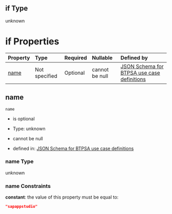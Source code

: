 ## if Type

unknown

# if Properties

| Property      | Type          | Required | Nullable       | Defined by                                                                                                                                                                                                        |
| :------------ | :------------ | :------- | :------------- | :---------------------------------------------------------------------------------------------------------------------------------------------------------------------------------------------------------------- |
| [name](#name) | Not specified | Optional | cannot be null | [JSON Schema for BTPSA use case definitions](btpsa-usecase-properties-services-items-allof-2-then-allof-47-if-properties-name.md "undefined#/properties/services/items/allOf/2/then/allOf/47/if/properties/name") |

## name



`name`

*   is optional

*   Type: unknown

*   cannot be null

*   defined in: [JSON Schema for BTPSA use case definitions](btpsa-usecase-properties-services-items-allof-2-then-allof-47-if-properties-name.md "undefined#/properties/services/items/allOf/2/then/allOf/47/if/properties/name")

### name Type

unknown

### name Constraints

**constant**: the value of this property must be equal to:

```json
"sapappstudio"
```
